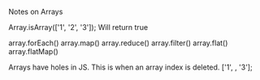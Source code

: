Notes on Arrays

Array.isArray(['1', '2', '3']); Will return true

array.forEach()
array.map()
array.reduce()
array.filter()
array.flat()
array.flatMap()

Arrays have holes in JS. This is when an array index is deleted. ['1', , '3']; 
